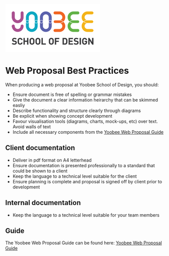 [![Yoobee School of Design](https://raw.githubusercontent.com/YoobeeWebTutors/yoobee-web-best-practices/master/images/yoobee-logo-300w.png)](http://yoobee.ac.nz)

# Web Proposal Best Practices

When producing a web proposal at Yoobee School of Design, you should:

* Ensure document is free of spelling or grammar mistakes
* Give the document a clear information heirarchy that can be skimmed easliy
* Describe functionality and structure clearly through diagrams
* Be explicit when showing concept development
* Favour visualisation tools (diagrams, charts, mock-ups, etc) over text. Avoid walls of text
* Include all necessary components from the [Yoobee Web Proposal Guide](guides/web-proposal.md)

## Client documentation

* Deliver in pdf format on A4 letterhead
* Ensure documentation is presented professionally to a standard that could be shown to a client
* Keep the language to a technical level suitable for the client
* Ensure planning is complete and proposal is signed off by client prior to development

## Internal documentation
* Keep the language to a technical level suitable for your team members

## Guide
The Yoobee Web Proposal Guide can be found here: [Yoobee Web Proposal Guide](guides/web-proposal.md)


